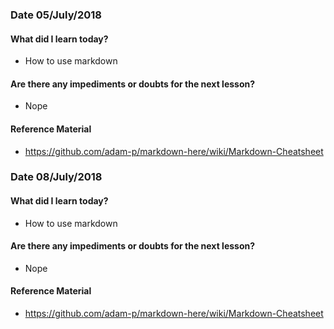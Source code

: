 ### Date 05/July/2018

#### What did I learn today?

- How to use markdown

#### Are there any impediments or doubts for the next lesson?

- Nope

#### Reference Material

- https://github.com/adam-p/markdown-here/wiki/Markdown-Cheatsheet

### Date 08/July/2018

#### What did I learn today?

- How to use markdown

#### Are there any impediments or doubts for the next lesson?

- Nope

#### Reference Material

- https://github.com/adam-p/markdown-here/wiki/Markdown-Cheatsheet
